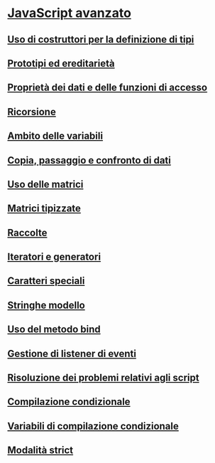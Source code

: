# [JavaScript avanzato](advanced-javascript.md)
## [Uso di costruttori per la definizione di tipi](using-constructors-to-define-types.md)
## [Prototipi ed ereditarietà](prototypes-and-prototype-inheritance.md)
## [Proprietà dei dati e delle funzioni di accesso](data-properties-and-accessor-properties.md)
## [Ricorsione](recursion-javascript.md)
## [Ambito delle variabili](variable-scope-javascript.md)
## [Copia, passaggio e confronto di dati](copying-passing-and-comparing-data-javascript.md)
## [Uso delle matrici](using-arrays-javascript.md)
## [Matrici tipizzate](typed-arrays-javascript.md)
## [Raccolte](collections-javascript.md)
## [Iteratori e generatori](iterators-and-generators-javascript.md)
## [Caratteri speciali](special-characters-javascript.md)
## [Stringhe modello](template-strings-javascript.md)
## [Uso del metodo bind](using-the-bind-method-javascript.md)
## [Gestione di listener di eventi](managing-event-listeners.md)
## [Risoluzione dei problemi relativi agli script](troubleshooting-your-scripts-javascript.md)
## [Compilazione condizionale](conditional-compilation-javascript.md)
## [Variabili di compilazione condizionale](conditional-compilation-variables-javascript.md)
## [Modalità strict](strict-mode-javascript.md)
